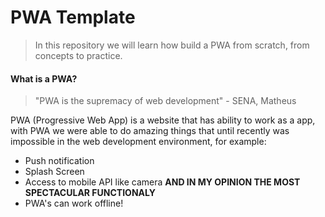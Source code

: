 # PWA Template

> In this repository we will learn how build a PWA from scratch, from concepts to practice.

#### What is a PWA?

> "PWA is the supremacy of web development" - SENA, Matheus

PWA (Progressive Web App) is a website that has ability to work as a app, with PWA we were able to do amazing things that until recently was impossible in the web development environment, for example:
- Push notification
- Splash Screen
- Access to mobile API like camera
**AND IN MY OPINION THE MOST SPECTACULAR FUNCTIONALY**
- PWA's can work offline!



